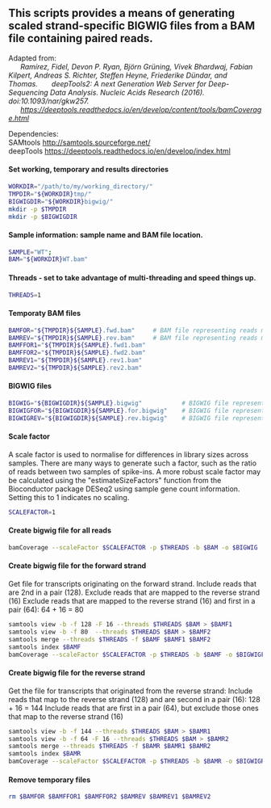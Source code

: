 ## This scripts provides a means of generating scaled strand-specific BIGWIG files from a BAM file containing paired reads.

Adapted from:<br>
&nbsp;&nbsp;&nbsp;&nbsp;&nbsp;&nbsp;*Ramírez, Fidel, Devon P. Ryan, Björn Grüning, Vivek Bhardwaj, Fabian Kilpert, Andreas S. Richter, Steffen Heyne, Friederike Dündar, and Thomas.&nbsp;&nbsp;&nbsp;&nbsp;&nbsp;&nbsp; deepTools2: A next Generation Web Server for Deep-Sequencing Data Analysis. Nucleic Acids Research (2016). doi:10.1093/nar/gkw257.*<br>
&nbsp;&nbsp;&nbsp;&nbsp;&nbsp;&nbsp;*https://deeptools.readthedocs.io/en/develop/content/tools/bamCoverage.html*

Dependencies:<br>
    SAMtools     http://samtools.sourceforge.net/<br>
    deepTools    https://deeptools.readthedocs.io/en/develop/index.html<br>


#### Set working, temporary and results directories
```bash
WORKDIR="/path/to/my/working_directory/"
TMPDIR="${WORKDIR}tmp/"
BIGWIGDIR="${WORKDIR}bigwig/"
mkdir -p $TMPDIR
mkdir -p $BIGWIGDIR
```


#### Sample information: sample name and BAM file location.
```bash
SAMPLE="WT";
BAM="${WORKDIR}WT.bam"
```


#### Threads - set to take advantage of multi-threading and speed things up.
```bash
THREADS=1
```


#### Temporaty BAM files
```bash
BAMFOR="${TMPDIR}${SAMPLE}.fwd.bam"     # BAM file representing reads mapping to forward strand
BAMREV="${TMPDIR}${SAMPLE}.rev.bam"     # BAM file representing reads mapping to reverse strand
BAMFFOR1="${TMPDIR}${SAMPLE}.fwd1.bam"
BAMFFOR2="${TMPDIR}${SAMPLE}.fwd2.bam"
BAMREV1="${TMPDIR}${SAMPLE}.rev1.bam"
BAMREV2="${TMPDIR}${SAMPLE}.rev2.bam"
```


#### BIGWIG files
```bash
BIGWIG="${BIGWIGDIR}${SAMPLE}.bigwig"           # BIGWIG file representing all reads
BIGWIGFOR="${BIGWIGDIR}${SAMPLE}.for.bigwig"    # BIGWIG file representing reads mapping to forward strand
BIGWIGREV="${BIGWIGDIR}${SAMPLE}.rev.bigwig"    # BIGWIG file representing reads mapping to reverse strand
```

#### Scale factor
A scale factor is used to normalise for differences in library sizes across samples.  There are many ways to generate such a factor, such as the ratio of reads between two samples of spike-ins.  A more robust scale factor may be calculated using the "estimateSizeFactors" function from the Bioconductor package DESeq2 using sample gene count information.  Setting this to 1 indicates no scaling.
```bash
SCALEFACTOR=1
```


#### Create bigwig file for all reads
```bash
bamCoverage --scaleFactor $SCALEFACTOR -p $THREADS -b $BAM -o $BIGWIG
```


#### Create bigwig file for the forward strand
Get file for transcripts originating on the forward strand.
Include reads that are 2nd in a pair (128).  Exclude reads that are mapped to the reverse strand (16)
Exclude reads that are mapped to the reverse strand (16) and first in a pair (64): 64 + 16 = 80
```bash
samtools view -b -f 128 -F 16 --threads $THREADS $BAM > $BAMF1
samtools view -b -f 80  --threads $THREADS $BAM > $BAMF2
samtools merge --threads $THREADS -f $BAMF $BAMF1 $BAMF2
samtools index $BAMF
bamCoverage --scaleFactor $SCALEFACTOR -p $THREADS -b $BAMF -o $BIGWIGFOR
```


#### Create bigwig file for the reverse strand
Get the file for transcripts that originated from the reverse strand:
Include reads that map to the reverse strand (128) and are second in a pair (16): 128 + 16 = 144
Include reads that are first in a pair (64), but exclude those ones that map to the reverse strand (16)
```bash
samtools view -b -f 144 --threads $THREADS $BAM > $BAMR1
samtools view -b -f 64 -F 16 --threads $THREADS $BAM > $BAMR2
samtools merge --threads $THREADS -f $BAMR $BAMR1 $BAMR2
samtools index $BAMR
bamCoverage --scaleFactor $SCALEFACTOR -p $THREADS -b $BAMR -o $BIGWIGREV
```


#### Remove temporary files
```bash
rm $BAMFOR $BAMFFOR1 $BAMFFOR2 $BAMREV $BAMREV1 $BAMREV2
```
